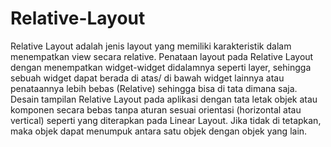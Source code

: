 # Relative-Layout
Relative Layout adalah jenis layout yang memiliki karakteristik dalam menempatkan view secara relative. Penataan layout pada Relative Layout dengan menempatkan widget-widget didalamnya seperti layer, sehingga sebuah widget dapat berada di atas/ di bawah widget lainnya atau penataannya lebih bebas (Relative) sehingga bisa di tata dimana saja. Desain tampilan Relative Layout pada aplikasi dengan tata letak objek atau komponen secara bebas tanpa aturan sesuai orientasi (horizontal atau vertical) seperti yang diterapkan pada Linear Layout. Jika tidak di tetapkan, maka objek dapat menumpuk antara satu objek dengan objek yang lain.
